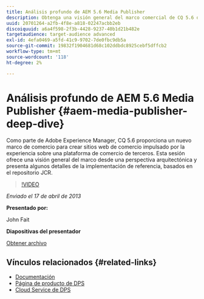 ```yaml
---
title: Análisis profundo de AEM 5.6 Media Publisher
description: Obtenga una visión general del marco comercial de CQ 5.6 desde una perspectiva arquitectónica. Conozca los detalles de la implementación de referencia, según el repositorio JCR.
uuid: 20701264-a2fb-4f8e-a818-02247acbb2eb
discoiquuid: a6a4f598-2f3b-4428-9237-40b1d21b482e
targetaudience: target-audience advanced
exl-id: 4efa0469-a5fd-41c9-9702-7de0fbc9db5a
source-git-commit: 19832f1904681d68c102ddbdc8925cebf5dffcb2
workflow-type: tm+mt
source-wordcount: '118'
ht-degree: 2%

---
```


# Análisis profundo de AEM 5.6 Media Publisher {#aem-media-publisher-deep-dive}

Como parte de Adobe Experience Manager, CQ 5.6 proporciona un nuevo marco de comercio para crear sitios web de comercio impulsado por la experiencia sobre una plataforma de comercio de terceros. Esta sesión ofrece una visión general del marco desde una perspectiva arquitectónica y presenta algunos detalles de la implementación de referencia, basados en el repositorio JCR.

>[!VIDEO](https://video.tv.adobe.com/v/19574/?quality=9)

*Enviado el 17 de abril de 2013*

**Presentado por:**

John Fait

**Diapositivas del presentador**

[Obtener archivo](assets/cq-gems-aem-media-publisher-04-17-2013-final.pdf)

## Vínculos relacionados {#related-links}

* [Documentación](https://docs.adobe.com/content/docs/en/cq/5-6-1/media-publisher.html)
* [Página de producto de DPS](http://www.adobe.com/ca/products/digital-publishing-suite-family.html)
* [Cloud Service de DPS](https://digitalpublishing.acrobat.com/welcome.html)
